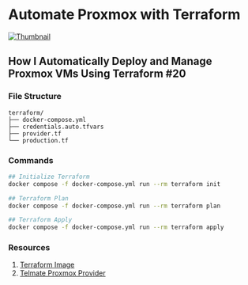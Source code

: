 # Automate Proxmox with Terraform

[![Thumbnail](https://img.youtube.com/vi/zrhLGAZXQeo/maxresdefault.jpg)](https://www.youtube.com/watch?v=zrhLGAZXQeo)

## How I Automatically Deploy and Manage Proxmox VMs Using Terraform #20

### File Structure

```text
terraform/
├── docker-compose.yml
├── credentials.auto.tfvars
├── provider.tf
└── production.tf
```

### Commands

```bash
## Initialize Terraform
docker compose -f docker-compose.yml run --rm terraform init

## Terraform Plan
docker compose -f docker-compose.yml run --rm terraform plan

## Terraform Apply
docker compose -f docker-compose.yml run --rm terraform apply
```

### Resources
1. [Terraform Image](https://hub.docker.com/r/hashicorp/terraform)
2. [Telmate Proxmox Provider](https://registry.terraform.io/providers/Telmate/proxmox/latest)